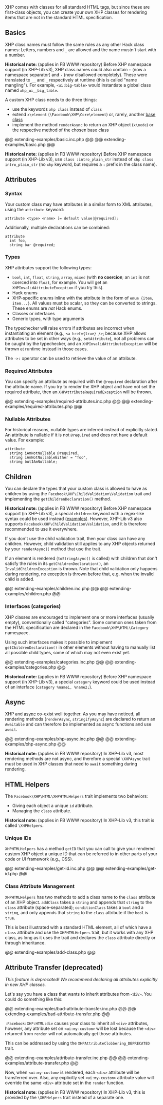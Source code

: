 XHP comes with classes for all standard HTML tags, but since these are first-class objects, you can create your own XHP classes for rendering
items that are not in the standard HTML specification.

## Basics

XHP class names must follow the same rules as any other Hack class names:
Letters, numbers and `_` are allowed and the name mustn't start with a number.

**Historical note:**
<span class="fbOnly fbIcon">(applies in FB WWW repository)</span>
Before XHP namespace support (in XHP-Lib v3), XHP class
names could also contain `:` (now a namespace separator) and `-` (now disallowed
completely). These were translated to `__` and `_` respectively at runtime (this
is called "name mangling"). For example, `<ui:big-table>` would instantiate a
global class named `xhp_ui__big_table`.

A custom XHP class needs to do three things:
* use the keywords `xhp class` instead of `class`
* extend `x\element` (`\Facebook\XHP\Core\element`) or, rarely, another
  [base class](/hack/XHP/interfaces)
* implement the method `renderAsync` to return an XHP object (`x\node`) or the
  respective method of the chosen base class

@@ extending-examples/basic.inc.php @@
@@ extending-examples/basic.php @@

**Historical note:**
<span class="fbOnly fbIcon">(applies in FB WWW repository)</span>
Before XHP namespace support (in XHP-Lib v3), use
`class :intro_plain_str` instead of `xhp class intro_plain_str` (no `xhp`
keyword, but requires a `:` prefix in the class name).

## Attributes

### Syntax

Your custom class may have attributes in a similar form to XML attributes, using the `attribute` keyword:

```
attribute <type> <name> [= default value|@required];
```

Additionally, multiple declarations can be combined:

```
attribute
  int foo,
  string bar @required;
```

### Types

XHP attributes support the following types:
* `bool`, `int`, `float`, `string`, `array`, `mixed` (with **no coercion**; an `int` is not coerced into `float`, for example. You will get
an `XHPInvalidAttributeException` if you try this).
* Hack enums
* XHP-specific enums inline with the attribute in the form of `enum {item, item...}`. All values must be scalar, so they can be converted to
strings. These enums are *not* Hack enums.
* Classes or interfaces
* Generic types, with type arguments

The typechecker will raise errors if attributes are incorrect when instantiating an element (e.g., `<a href={true} />`; because XHP allows
attributes to be set in other ways (e.g., `setAttribute`), not all problems can be caught by the typechecker, and an `XHPInvalidAttributeException`
will be thrown at runtime instead in those cases.

The `->:` operator can be used to retrieve the value of an attribute.

### Required Attributes

You can specify an attribute as required with the `@required` declaration after the attribute name. If you try to render the XHP object and
have not set the required attribute, then an `XHPAttributeRequiredException` will be thrown.

@@ extending-examples/required-attributes.inc.php @@
@@ extending-examples/required-attributes.php @@

### Nullable Attributes

For historical reasons, nullable types are inferred instead of explicitly stated. An attribute is nullable if it is not `@required` and
does not have a default value. For example:

```
attribute
  string iAmNotNullable @required,
  string iAmNotNullableEither = "foo",
  string butIAmNullable;
```

## Children

You can declare the types that your custom class is allowed to have as children
by using the `Facebook\XHP\ChildValidation\Validation` trait and implementing the
`getChildrenDeclaration()` method.

**Historical note:**
<span class="fbOnly fbIcon">(applies in FB WWW repository)</span>
Before XHP namespace support (in XHP-Lib v3), a special
`children` keyword with a regex-like syntax could be used instead
([examples](https://github.com/hhvm/xhp-lib/blob/v3.x/tests/ChildRuleTest.php)).
However, XHP-Lib v3 also supports `Facebook\XHP\ChildValidation\Validation`, and
it is therefore recommended to use it everywhere.

If you don't use the child validation trait, then your class can have any
children. However, child validation still applies to any XHP objects returned
by your `renderAsync()` method that use the trait.

If an element is rendered (`toStringAsync()` is called) with children that don't
satisfy the rules in its `getChildrenDeclaration()`, an `InvalidChildrenException`
is thrown. Note that child validation only happens during rendering, no
exception is thrown before that, e.g. when the invalid child is added.

@@ extending-examples/children.inc.php @@
@@ extending-examples/children.php @@

### Interfaces (categories)

XHP classes are encouraged to implement one or more interfaces (usually empty),
conventionally called "categories". Some common ones taken from the HTML
specification are declared in the `Facebook\XHP\HTML\Category` namespace.

Using such interfaces makes it possible to implement `getChildrenDeclaration()`
in other elements without having to manually list all possible child types, some
of which may not even exist yet.

@@ extending-examples/categories.inc.php @@
@@ extending-examples/categories.php @@

**Historical note:**
<span class="fbOnly fbIcon">(applies in FB WWW repository)</span>
Before XHP namespace support (in XHP-Lib v3), a special
`category` keyword could be used instead of an interface
(`category %name1, %name2;`).

## Async

XHP and [async](../asynchronous-operations/introduction.md) co-exist well together.
As you may have noticed, all rendering methods (`renderAsync`, `stringifyAsync`)
are declared to return an `Awaitable` and can therefore be implemented as async
functions and use `await`.

@@ extending-examples/xhp-async.inc.php @@
@@ extending-examples/xhp-async.php @@

**Historical note:**
<span class="fbOnly fbIcon">(applies in FB WWW repository)</span>
In XHP-Lib v3, most rendering methods are not async, and
therefore a special `\XHPAsync` trait must be used in XHP classes that need to
`await` something during rendering.

## HTML Helpers

The `Facebook\XHP\HTML\XHPHTMLHelpers` trait implements two behaviors:
* Giving each object a unique `id` attribute.
* Managing the `class` attribute.

**Historical note:**
<span class="fbOnly fbIcon">(applies in FB WWW repository)</span>
In XHP-Lib v3, this trait is called `\XHPHelpers`.

### Unique IDs

`XHPHTMLHelpers` has a method `getID` that you can call to give your rendered custom XHP object a unique ID that can be referred to in other
parts of your code or UI framework (e.g., CSS).

@@ extending-examples/get-id.inc.php @@
@@ extending-examples/get-id.php @@

### Class Attribute Management

`XHPHTMLHelpers` has two methods to add a class name to the `class` attribute of
an XHP object. `addClass` takes a `string` and appends that `string` to the
`class` attribute (space-separated); `conditionClass` takes a `bool` and a `string`, and only
appends that `string` to the `class` attribute if the `bool` is `true`.

This is best illustrated with a standard HTML element, all of which have a
`class` attribute and use the `XHPHTMLHelpers` trait, but it works with any
XHP class, as long as it uses the trait and declares the `class` attribute
directly or through inheritance.

@@ extending-examples/add-class.php @@

## Attribute Transfer (deprecated)

*This feature is deprecated! We recommend declaring all attributes explicitly in
new XHP classes.*

Let's say you have a class that wants to inherit attributes from `<div>`. You could do something like this:

@@ extending-examples/bad-attribute-transfer.inc.php @@
@@ extending-examples/bad-attribute-transfer.php @@

`:Facebook:XHP:HTML:div` causes your class to inherit all `<div>` attributes,
however, any attribute set on `<ui:my-custom>` will be lost because the `<div>` returned from `render` will not automatically
get those attributes.

This can be addressed by using the `XHPAttributeClobbering_DEPRECATED` trait.

@@ extending-examples/attribute-transfer.inc.php @@
@@ extending-examples/attribute-transfer.php @@

Now, when `<ui:my-custom>` is rendered, each `<div>` attribute will be transferred over.
Also, any explicitly set `<ui:my-custom>` attribute value will override the same `<div>` attribute set in the `render` function.

**Historical note:**
<span class="fbOnly fbIcon">(applies in FB WWW repository)</span>
In XHP-Lib v3, this is provided by the `\XHPHelpers` trait
instead of a separate one.
